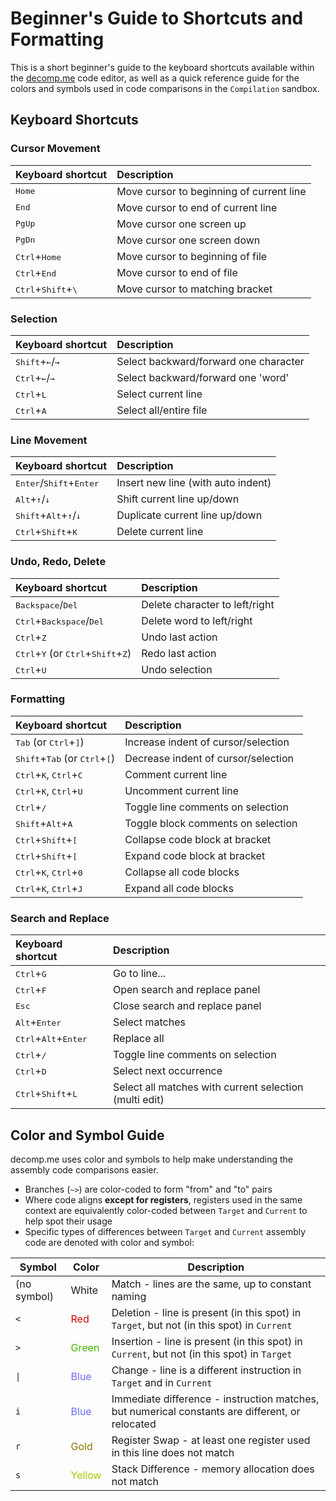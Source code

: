 # Beginner's Guide to Shortcuts and Formatting

This is a short beginner's guide to the keyboard shortcuts available within the [decomp.me](https://decomp.me) code editor, as well as a quick reference guide for the colors and symbols used in code comparisons in the `Compilation` sandbox.

## Keyboard Shortcuts

### Cursor Movement
| Keyboard shortcut 								| Description 								|
| :--- 												| :---										|
| <kbd>Home</kbd>									| Move cursor to beginning of current line 	|
| <kbd>End</kbd>									| Move cursor to end of current line 		|
| <kbd>PgUp</kbd>									| Move cursor one screen up					|
| <kbd>PgDn</kbd>									| Move cursor one screen down				|
| <kbd>Ctrl</kbd>+<kbd>Home</kbd>					| Move cursor to beginning of file			|
| <kbd>Ctrl</kbd>+<kbd>End</kbd>					| Move cursor to end of file				|
| <kbd>Ctrl</kbd>+<kbd>Shift</kbd>+<kbd>\\</kbd>	 	| Move cursor to matching bracket			|

### Selection
| Keyboard shortcut 								| Description 								|
| :--- 												| :---										|
| <kbd>Shift</kbd>+<kbd>←</kbd>/<kbd>→</kbd>		| Select backward/forward one character		|
| <kbd>Ctrl</kbd>+<kbd>←</kbd>/<kbd>→</kbd>			| Select backward/forward one 'word'		|
| <kbd>Ctrl</kbd>+<kbd>L</kbd>						| Select current line						|
| <kbd>Ctrl</kbd>+<kbd>A</kbd>						| Select all/entire file					|

### Line Movement
| Keyboard shortcut 								| Description 								|
| :--- 												| :---										|
| <kbd>Enter</kbd>/<kbd>Shift</kbd>+<kbd>Enter</kbd> | Insert new line (with auto indent)		|
| <kbd>Alt</kbd>+<kbd>↑</kbd>/<kbd>↓</kbd>			| Shift current line up/down				|
| <kbd>Shift</kbd>+<kbd>Alt</kbd>+<kbd>↑</kbd>/<kbd>↓</kbd> | Duplicate current line up/down	|
| <kbd>Ctrl</kbd>+<kbd>Shift</kbd>+<kbd>K</kbd>		| Delete current line						|

### Undo, Redo, Delete
| Keyboard shortcut 								| Description 								|
| :--- 												| :---										|
| <kbd>Backspace</kbd>/<kbd>Del</kbd>				| Delete character to left/right			|
| <kbd>Ctrl</kbd>+<kbd>Backspace</kbd>/<kbd>Del</kbd> | Delete word to left/right				|
| <kbd>Ctrl</kbd>+<kbd>Z</kbd>						| Undo last action							|
| <kbd>Ctrl</kbd>+<kbd>Y</kbd> (or <kbd>Ctrl</kbd>+<kbd>Shift</kbd>+<kbd>Z</kbd>) | Redo last action |
| <kbd>Ctrl</kbd>+<kbd>U</kbd>						| Undo selection							|


### Formatting
| Keyboard shortcut 								| Description 								|
| :--- 												| :---										|
| <kbd>Tab</kbd> (or <kbd>Ctrl</kbd>+<kbd>\]</kbd>)	| Increase indent of cursor/selection		|
| <kbd>Shift</kbd>+<kbd>Tab</kbd> (or <kbd>Ctrl</kbd>+<kbd>\[</kbd>) | Decrease indent of cursor/selection |
| <kbd>Ctrl</kbd>+<kbd>K</kbd>, <kbd>Ctrl</kbd>+<kbd>C</kbd> | Comment current line 			| 
| <kbd>Ctrl</kbd>+<kbd>K</kbd>, <kbd>Ctrl</kbd>+<kbd>U</kbd> | Uncomment current line 			|
| <kbd>Ctrl</kbd>+<kbd>\/</kbd>						| Toggle line comments on selection			|
| <kbd>Shift</kbd>+<kbd>Alt</kbd>+<kbd>A</kbd>		| Toggle block comments on selection		|
| <kbd>Ctrl</kbd>+<kbd>Shift</kbd>+<kbd>\[</kbd>	| Collapse code block at bracket			| 
| <kbd>Ctrl</kbd>+<kbd>Shift</kbd>+<kbd>\[</kbd>	| Expand code block at bracket 				|
| <kbd>Ctrl</kbd>+<kbd>K</kbd>, <kbd>Ctrl</kbd>+<kbd>0</kbd>		| Collapse all code blocks	|
| <kbd>Ctrl</kbd>+<kbd>K</kbd>, <kbd>Ctrl</kbd>+<kbd>J</kbd>		| Expand all code blocks	|

### Search and Replace
| Keyboard shortcut 								| Description 								|
| :--- 												| :---										|
| <kbd>Ctrl</kbd>+<kbd>G</kbd>						| Go to line...								|
| <kbd>Ctrl</kbd>+<kbd>F</kbd>						| Open search and replace panel				|
| <kbd>Esc</kbd> 									| Close search and replace panel			|
| <kbd>Alt</kbd>+<kbd>Enter</kbd>					| Select matches				 			| 
| <kbd>Ctrl</kbd>+<kbd>Alt</kbd>+<kbd>Enter</kbd> 	| Replace all								|
| <kbd>Ctrl</kbd>+<kbd>\/</kbd>						| Toggle line comments on selection			|
| <kbd>Ctrl</kbd>+<kbd>D</kbd>						| Select next occurrence					|
| <kbd>Ctrl</kbd>+<kbd>Shift</kbd>+<kbd>L</kbd>		| Select all matches with current selection	(multi edit)|



## Color and Symbol Guide

decomp.me uses color and symbols to help make understanding the assembly code comparisons easier. 
- Branches (`~>`) are color-coded to form "from" and "to" pairs
- Where code aligns **except for registers**, registers used in the same context are equivalently color-coded between `Target` and `Current` to help spot their usage
- Specific types of differences between `Target` and `Current` assembly code are denoted with color and symbol:

| Symbol 		| Color 	| Description 													|
| ---			| ---		| ---															|
| (no symbol)	| White		| Match - lines are the same, up to constant naming				|
| `<`			| <span style="color:#CD0404">Red</span>		| Deletion - line is present (in this spot) in `Target`, but not (in this spot) in `Current` 	|
| `>`			| <span style="color:#43B601">Green</span>		| Insertion - line is present (in this spot) in `Current`, but not (in this spot) in `Target`	|
| `\|`			| <span style="color:#6D6DFF">Blue</span>		| Change - line is a different instruction in `Target` and in `Current`		|
| `i`			| <span style="color:#6D6DFF">Blue</span>		| Immediate difference - instruction matches, but numerical constants are different, or relocated |
| `r`			| <span style="color:#8E7504">Gold</span>		| Register Swap - at least one register used in this line does not match |
| `s`			| <span style="color:#ABC501">Yellow</span>		| Stack Difference - memory allocation does not match			|
